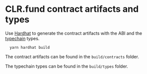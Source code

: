 # CLR.fund contract artifacts and types

Use [Hardhat](https://hardhat.org/) to generate the contract artifacts with the ABI and the [typechain](https://github.com/dethcrypto/TypeChain) types.

```
  yarn hardhat build
```

The contract artifacts can be found in the `build/contracts` folder.

The typechain types can be found in the `build/types` folder.

